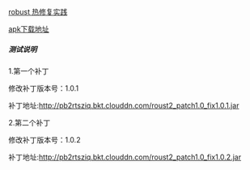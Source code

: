 [robust 热修复实践](https://www.jianshu.com/p/b0ceab410b5c)


[apk下载地址 ](https://fir.im/gmal)

#####  测试说明

1.第一个补丁

修改补丁版本号：1.0.1   

补丁地址:http://pb2rtsziq.bkt.clouddn.com/roust2_patch1.0_fix1.0.1.jar



2.第二个补丁

修改补丁版本号：1.0.2

补丁地址:http://pb2rtsziq.bkt.clouddn.com/roust2_patch1.0_fix1.0.2.jar
